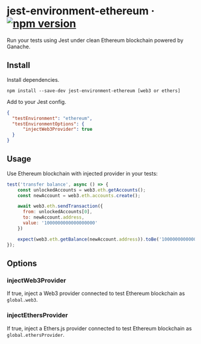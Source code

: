 # jest-environment-ethereum &middot; [![npm version](https://img.shields.io/npm/v/jest-environment-ethereum.svg)](https://www.npmjs.com/package/jest-environment-ethereum)

Run your tests using Jest under clean Ethereum blockchain powered by Ganache.

## Install

Install dependencies.

```shell
npm install --save-dev jest-environment-ethereum [web3 or ethers]
```

Add to your Jest config.

```json
{
  "testEnvironment": "ethereum",
  "testEnvironmentOptions": {
      "injectWeb3Provider": true
  }
}
```

## Usage

Use Ethereum blockchain with injected provider in your tests:

```javascript
test('transfer balance', async () => {
    const unlockedAccounts = web3.eth.getAccounts();
    const newAccount = web3.eth.accounts.create();

    await web3.eth.sendTransaction({
      from: unlockedAccounts[0],
      to: newAccount.address,
      value: '1000000000000000000'
    })

    expect(web3.eth.getBalance(newAccount.address)).toBe('1000000000000000000');
});
```

## Options

### injectWeb3Provider

If true, inject a Web3 provider connected to test Ethereum blockchain as `global.web3`.

### injectEthersProvider

If true, inject a Ethers.js provider connected to test Ethereum blockchain as `global.ethersProvider`.
